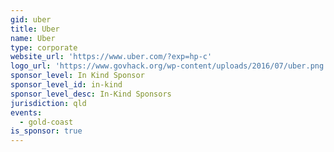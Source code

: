 ```yaml
---
gid: uber
title: Uber
name: Uber
type: corporate
website_url: 'https://www.uber.com/?exp=hp-c'
logo_url: 'https://www.govhack.org/wp-content/uploads/2016/07/uber.png'
sponsor_level: In Kind Sponsor
sponsor_level_id: in-kind
sponsor_level_desc: In-Kind Sponsors
jurisdiction: qld
events:
  - gold-coast
is_sponsor: true
---
```

